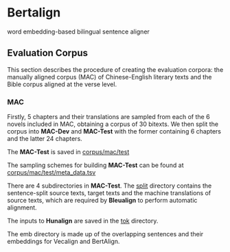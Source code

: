 # Bertalign
word embedding-based bilingual sentence aligner

## Evaluation Corpus
This section describes the procedure of creating the evaluation corpora: the manually aligned corpus (MAC) of Chinese-English literary texts and the Bible corpus aligned at the verse level.
### MAC
Firstly, 5 chapters and their translations are sampled from each of the 6 novels included in MAC, obtaining a corpus of 30 bitexts. We then split the corpus into **MAC-Dev** and **MAC-Test** with the former containing 6 chapters and the latter 24 chapters.

The **MAC-Test** is saved in [corpus/mac/test](./corpus/mac/test)

The sampling schemes for building **MAC-Test** can be found at [corpus/mac/test/meta_data.tsv](./corpus/mac/test/meta_data.tsv)

There are 4 subdirectories in **MAC-Test**. The [split](/corpus/mac/test/split) directory contains the sentence-split source texts, target texts and the machine translations of source texts, which are required by **Bleualign** to perform automatic alignment.

The inputs to **Hunalign** are saved in the [tok](/corpus/mac/test/tok) directory.

The emb directory is made up of the overlapping sentences and their embeddings for Vecalign and BertAlign.
